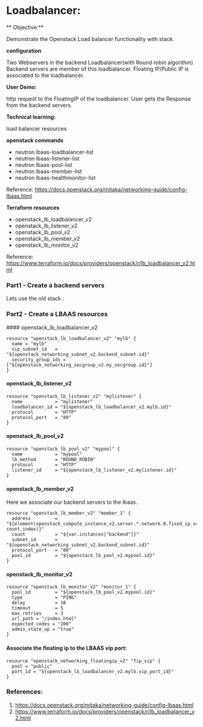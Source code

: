 # Loadbalancer:

** Objective:**

Demonstrate the Openstack Load balancer functionality with stack.

**configuration**

Two Webservers in the backend
Loadbalancer(with Round robin algorithm)
Backend servers are member of this loadbalancer.
Floating IP/Public IP is associated to the loadbalancer.

**User Demo:**

http request to the FloatingIP of the loadbalancer. User gets the Response from the backend servers.


**Technical learning:**

load balancer resources


**openstack commands**

- neutron lbaas-loadbalancer-list
- neutron lbaas-listener-list
- neutron lbaas-pool-list
- neutron lbaas-member-list
- neutron lbaas-healthmonitor-list

Reference:
https://docs.openstack.org/mitaka/networking-guide/config-lbaas.html


**Terraform resources**

- openstack_lb_loadbalancer_v2
- openstack_lb_listener_v2
- openstack_lb_pool_v2
- openstack_lb_member_v2
- openstack_lb_monitor_v2

Reference:
https://www.terraform.io/docs/providers/openstack/r/lb_loadbalancer_v2.html






### Part1 - Create a backend servers 

Lets use the old stack .


### Part2 - Create a LBAAS resources


#### openstack_lb_loadbalancer_v2


```
resource "openstack_lb_loadbalancer_v2" "mylb" {
  name = "mylb"
  vip_subnet_id   = "${openstack_networking_subnet_v2.backend_subnet.id}"
  security_group_ids = ["${openstack_networking_secgroup_v2.my_secgroup.id}"]
}

```


#### openstack_lb_listener_v2


```
resource "openstack_lb_listener_v2" "mylistener" {
  name            = "mylistener"
  loadbalancer_id = "${openstack_lb_loadbalancer_v2.mylb.id}"
  protocol        = "HTTP"
  protocol_port   = "80"
}
```




#### openstack_lb_pool_v2


```
resource "openstack_lb_pool_v2" "mypool" {
  name            = "mypool"
  lb_method       = "ROUND_ROBIN"
  protocol        = "HTTP"
  listener_id     = "${openstack_lb_listener_v2.mylistener.id}"
}
```


#### openstack_lb_member_v2

Here we associate our backend servers to the lbaas.

```
resource "openstack_lb_member_v2" "member_1" {
  address         = "${element(openstack_compute_instance_v2.server.*.network.0.fixed_ip_v4, count.index)}"
  count           = "${var.instances["backend"]}"
  subnet_id       = "${openstack_networking_subnet_v2.backend_subnet.id}"
  protocol_port   = "80"
  pool_id         = "${openstack_lb_pool_v2.mypool.id}"
}
```

#### openstack_lb_monitor_v2



```
resource "openstack_lb_monitor_v2" "monitor_1" {
  pool_id         = "${openstack_lb_pool_v2.mypool.id}"
  type            = "PING"
  delay           = 10
  timeout         = 5
  max_retries     = 3
  url_path = "/index.html"
  expected_codes = "200"
  admin_state_up = "true"
}
```


#### Associate the floating ip to the LBAAS vip port:

```
resource "openstack_networking_floatingip_v2" "fip_vip" {
  pool = "public"
  port_id = "${openstack_lb_loadbalancer_v2.mylb.vip_port_id}"
}
```



### References:

1. https://docs.openstack.org/mitaka/networking-guide/config-lbaas.html
2. https://www.terraform.io/docs/providers/openstack/r/lb_loadbalancer_v2.html

